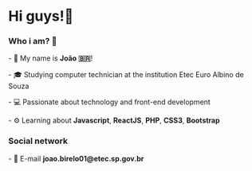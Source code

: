 <h1>Hi guys!👋</h1>
<h3>Who i am? 🤔</h3>
  <p>- 💁‍ My name is <b>João 🇧🇷</b>!</p>
  <p>- 🎓 Studying computer technician at the institution Etec Euro Albino de Souza</p>
  <p>- 💻 Passionate about technology and front-end development</p>
  <p>- ⚙️ Learning about <b>Javascript</b>, <b>ReactJS</b>, <b>PHP</b>, <b>CSS3</b>, <b>Bootstrap</b></p>

<h3>Social network</h3>
  <p>- 💬 E-mail <b>joao.birelo01@etec.sp.gov.br</b></p>
